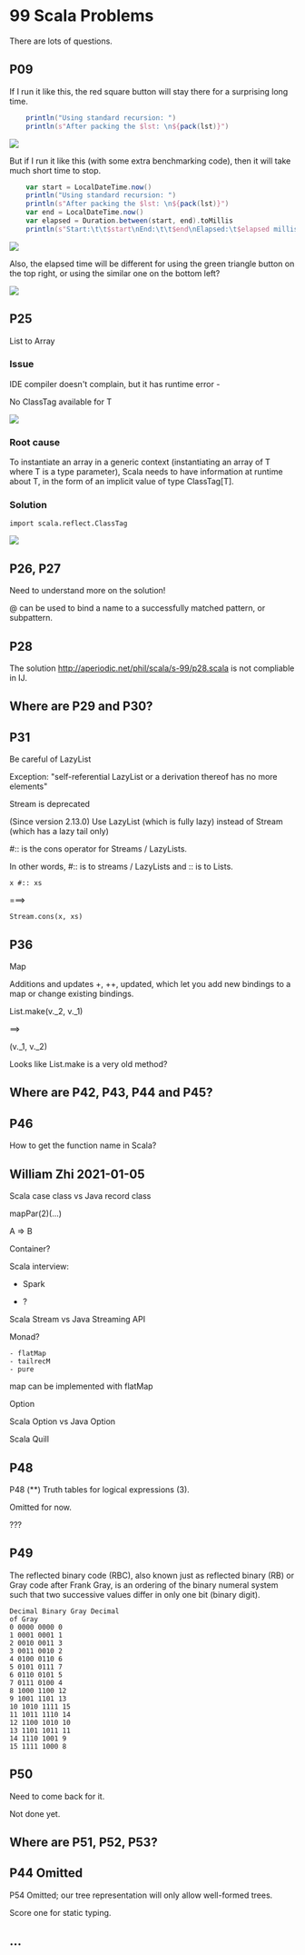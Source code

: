 # 99 Scala Problems

There are lots of questions.

## P09

If I run it like this, the red square button will stay there for a surprising long time.

```scala
    println("Using standard recursion: ")
    println(s"After packing the $lst: \n${pack(lst)}")
```

![](image/README/P09_01.png)

But if I run it like this (with some extra benchmarking code), then it will take much short time to stop.

```scala
    var start = LocalDateTime.now()
    println("Using standard recursion: ")
    println(s"After packing the $lst: \n${pack(lst)}")
    var end = LocalDateTime.now()
    var elapsed = Duration.between(start, end).toMillis
    println(s"Start:\t\t$start\nEnd:\t\t$end\nElapsed:\t$elapsed milliseconds")
```

![](image/README/P09_02.png)

Also, the elapsed time will be different for using the green triangle button on the top right, or using the similar one on the bottom left?

![](image/README/P09_03.png)

## P25

List to Array

### Issue

IDE compiler doesn't complain, but it has runtime error -

No ClassTag available for T

![](image/README/P25_01.png)

### Root cause

To instantiate an array in a generic context (instantiating an array of T where T is a type parameter), Scala needs to have information at runtime about T, in the form of an implicit value of type ClassTag[T].

### Solution

```
import scala.reflect.ClassTag
```

![](image/README/P25_02.png)

## P26, P27

Need to understand more on the solution!

@ can be used to bind a name to a successfully matched pattern, or subpattern.

## P28

The solution http://aperiodic.net/phil/scala/s-99/p28.scala is not compliable in IJ.

## Where are P29 and P30?

## P31

Be careful of LazyList

Exception: "self-referential LazyList or a derivation thereof has no more elements"

Stream is deprecated

(Since version 2.13.0) Use LazyList (which is fully lazy) instead of Stream (which has a lazy tail only)

#:: is the cons operator for Streams / LazyLists.

In other words, #:: is to streams / LazyLists and :: is to Lists.

```
x #:: xs
```

===>

```
Stream.cons(x, xs)
```

## P36

Map

Additions and updates +, ++, updated, which let you add new bindings to a map or change existing bindings.

List.make(v.\_2, v.\_1)

==>

(v.\_1, v.\_2)

Looks like List.make is a very old method?

## Where are P42, P43, P44 and P45?

## P46

How to get the function name in Scala?

## William Zhi 2021-01-05

Scala case class vs Java record class

mapPar(2)(...)

A => B

Container?

Scala interview:

- Spark

- ?

Scala Stream vs Java Streaming API

Monad?

    - flatMap
    - tailrecM
    - pure

map can be implemented with flatMap

Option

Scala Option vs Java Option

Scala Quill

## P48

P48 (\*\*) Truth tables for logical expressions (3).

Omitted for now.

???

## P49

The reflected binary code (RBC), also known just as reflected binary (RB) or Gray code after Frank Gray, is an ordering of the binary numeral system such that two successive values differ in only one bit (binary digit).

```
Decimal Binary Gray Decimal
of Gray
0 0000 0000 0
1 0001 0001 1
2 0010 0011 3
3 0011 0010 2
4 0100 0110 6
5 0101 0111 7
6 0110 0101 5
7 0111 0100 4
8 1000 1100 12
9 1001 1101 13
10 1010 1111 15
11 1011 1110 14
12 1100 1010 10
13 1101 1011 11
14 1110 1001 9
15 1111 1000 8
```

## P50

Need to come back for it.

Not done yet.

## Where are P51, P52, P53?

## P44 Omitted

P54 Omitted; our tree representation will only allow well-formed trees.

Score one for static typing.

## ...
